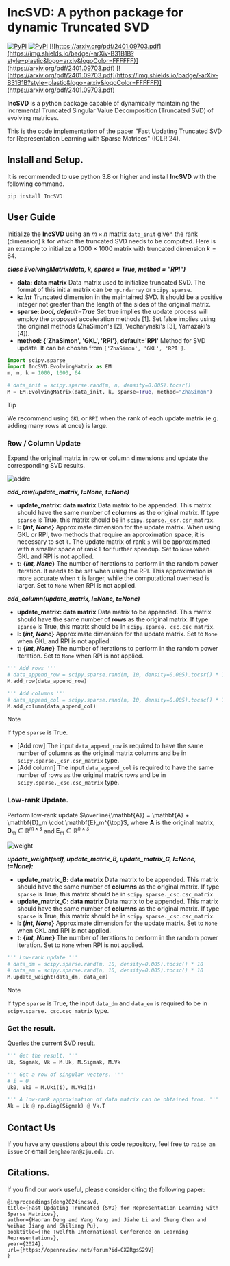 # IncSVD: A python package for dynamic Truncated SVD

[![PyPI](https://img.shields.io/badge/-PyPI-FFFFFF?style=plastic&logo=pypi&logoColor=3775A9)](https://pypi.org/project/IncSVD/)
[![PyPI](https://img.shields.io/badge/-PyPI-FFFFFF?style=plastic&logo=pypi&logoColor=3775A9)](https://pypi.org/project/IncSVD/)
[![https://arxiv.org/pdf/2401.09703.pdf](https://img.shields.io/badge/-arXiv-B31B1B?style=plastic&logo=arxiv&logoColor=FFFFFF)](https://arxiv.org/pdf/2401.09703.pdf)
[![https://arxiv.org/pdf/2401.09703.pdf](https://img.shields.io/badge/-arXiv-B31B1B?style=plastic&logo=arxiv&logoColor=FFFFFF)](https://arxiv.org/pdf/2401.09703.pdf)

**IncSVD** is a python package capable of dynamically maintaining the incremental Truncated Singular Value Decomposition (Truncated SVD) of evolving matrices.

This is the code implementation of the paper "Fast Updating Truncated SVD for Representation Learning with Sparse Matrices" (ICLR'24).

## Install and Setup.

It is recommended to use python 3.8 or higher and install **IncSVD** with the following command.

```shell
pip install IncSVD
```

## User Guide

Initialize the **IncSVD** using an $m \times n$ matrix `data_init` given the rank (dimension) `k` for which the truncated SVD needs to be computed. Here is an example to initialize a $1000 \times 1000$ matrix with truncated dimension $k = 64$.

***class EvolvingMatrix(data, k, sparse = True, method = "RPI")***
- **data: data matrix**
  Data matrix used to initialize truncated SVD.
  The format of this initial matrix can be `np.ndarray` or `scipy.sparse`.
- **k: *int***
  Truncated dimension in the maintained SVD.
  It should be a positive integer not greater than the length of the sides of the original matrix.
- **sparse: *bool, default=True*** 
  Set true implies the update process will employ the proposed acceleration methods [1].
  Set false implies using the original methods (ZhaSimon's [2], Vecharynski's [3], Yamazaki's [4]).
- **method: {'ZhaSimon', 'GKL', 'RPI'}, default='RPI'**
  Method for SVD update.
  It can be chosen from `['ZhaSimon', 'GKL', 'RPI']`. 


```python
import scipy.sparse
import IncSVD.EvolvingMatrix as EM
m, n, k = 1000, 1000, 64

# data_init = scipy.sparse.rand(m, n, density=0.005).tocsr()
M = EM.EvolvingMatrix(data_init, k, sparse=True, method="ZhaSimon")
```

> [!TIP]
>
> We recommend using `GKL` or `RPI` when the rank of each update matrix (e.g. adding many rows at once) is large.


### Row / Column Update

Expand the original matrix in row or column dimensions and update the corresponding SVD results.

<img src="https://ibb.co/3kxShgH" alt="addrc">

***add_row(update_matrix, l=None, t=None)***
- **update_matrix: data matrix**
  Data matrix to be appended. 
  This matrix should have the same number of **columns** as the original matrix. If type `sparse` is True, this matrix should be in `scipy.sparse._csr.csr_matrix`.
- **l: {*int, None*}**
  Approximate dimension for the update matrix.
  When using GKL or RPI, two methods that require an approximation space, it is necessary to set `l`. The update matrix of rank `s` will be approximated with a smaller space of rank `l` for further speedup. Set to `None` when GKL and RPI is not applied.
- **t: {*int, None*}**
  The number of iterations to perform in the random power iteration.
  It needs to be set when using the RPI. This approximation is more accurate when `t` is larger, while the computational overhead is larger. Set to `None` when RPI is not applied.

***add_column(update_matrix, l=None, t=None)***
- **update_matrix: data matrix**
  Data matrix to be appended. 
  This matrix should have the same number of **rows** as the original matrix. If type `sparse` is True, this matrix should be in `scipy.sparse._csc.csc_matrix`.
- **l: {*int, None*}**
  Approximate dimension for the update matrix.
  Set to `None` when GKL and RPI is not applied.
- **t: {*int, None*}**
  The number of iterations to perform in the random power iteration.
  Set to `None` when RPI is not applied.


```python
''' Add rows '''
# data_append_row = scipy.sparse.rand(m, 10, density=0.005).tocsr() * 10
M.add_row(data_append_row)

''' Add columns '''
# data_append_col = scipy.sparse.rand(n, 10, density=0.005).tocsc() * 10
M.add_column(data_append_col)
```


> [!NOTE]
>
> If type `sparse` is True.
>
> - [Add row] The input `data_append_row`  is required to have the same number of columns as the original matrix columns and be in `scipy.sparse._csr.csr_matrix` type.
> - [Add column] The input `data_append_col` is required to have the same number of rows as the original matrix rows and be in `scipy.sparse._csc.csc_matrix` type.

### Low-rank Update.

Perform low-rank update $\overline{\mathbf{A}} = \mathbf{A} + \mathbf{D}_m \cdot \mathbf{E}_m^{\top}$, where $\mathbf{A}$ is the original matrix, $\mathbf{D}_m \in \mathbb{R}^{m \times s}$ and $\mathbf{E}_m \in \mathbb{R}^{n \times s}$.

<img src="https://ibb.co/3zgdcps" alt="weight">

***update_weight(self, update_matrix_B, update_matrix_C, l=None, t=None):***

- **update_matrix_B: data matrix**
  Data matrix to be appended. 
  This matrix should have the same number of **columns** as the original matrix. If type `sparse` is True, this matrix should be in `scipy.sparse._csc.csc_matrix`.
- **update_matrix_C: data matrix**
  Data matrix to be appended. 
  This matrix should have the same number of **columns** as the original matrix. If type `sparse` is True, this matrix should be in `scipy.sparse._csc.csc_matrix`.
- **l: {*int, None*}**
  Approximate dimension for the update matrix.
  Set to `None` when GKL and RPI is not applied.
- **t: {*int, None*}**
  The number of iterations to perform in the random power iteration. 
  Set to `None` when RPI is not applied.


```python
''' Low-rank update '''
# data_dm = scipy.sparse.rand(m, 10, density=0.005).tocsc() * 10
# data_em = scipy.sparse.rand(n, 10, density=0.005).tocsc() * 10
M.update_weight(data_dm, data_em)
```

> [!NOTE]
>
> If type `sparse` is True, the input `data_dm` and `data_em`  is required to be in `scipy.sparse._csc.csc_matrix` type.

### Get the result.

Queries the current SVD result.

```python
''' Get the result. '''
Uk, Sigmak, Vk = M.Uk, M.Sigmak, M.Vk

''' Get a row of singular vectors. '''
# i = 0
Uk0, Vk0 = M.Uki(i), M.Vki(i)

''' A low-rank approximation of data matrix can be obtained from. '''
Ak = Uk @ np.diag(Sigmak) @ Vk.T
```

## Contact Us    

If you have any questions about this code repository, feel free to `raise an issue` or email `denghaoran@zju.edu.cn`.


## Citations.

If you find our work useful, please consider citing the following paper:

```
@inproceedings{deng2024incsvd,
title={Fast Updating Truncated {SVD} for Representation Learning with Sparse Matrices},
author={Haoran Deng and Yang Yang and Jiahe Li and Cheng Chen and Weihao Jiang and Shiliang Pu},
booktitle={The Twelfth International Conference on Learning Representations},
year={2024},
url={https://openreview.net/forum?id=CX2RgsS29V}
}
```


